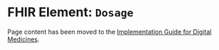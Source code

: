# FHIR Element: `Dosage`

Page content has been moved to the [Implementation Guide for Digital Medicines](https://simplifier.net/guide/ukcoreimplementationguideformedicines/ElementDosage).
